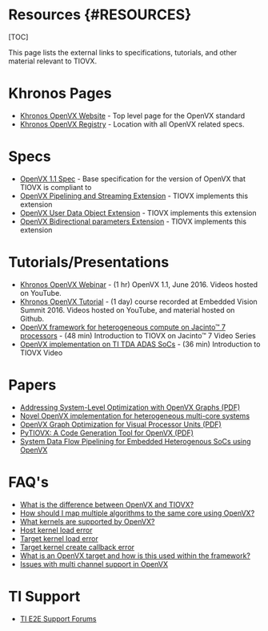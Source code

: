 # Resources {#RESOURCES}

[TOC]

This page lists the external links to specifications, tutorials,
and other material relevant to TIOVX.

# Khronos Pages
- <a href="https://www.khronos.org/openvx/" target="_blank">Khronos OpenVX Website</a> - Top level page for the OpenVX standard
- <a href="https://www.khronos.org/registry/OpenVX/" target="_blank">Khronos OpenVX Registry</a> - Location with all OpenVX related specs.

# Specs
- <a href="https://www.khronos.org/registry/OpenVX/specs/1.1/html/index.html" target="_blank">OpenVX 1.1 Spec</a> - Base specification for the version of OpenVX that TIOVX is compliant to
- <a href="https://www.khronos.org/registry/OpenVX/extensions/vx_khr_pipelining/1.0.1/vx_khr_pipelining_1_0_1.html" target="_blank">OpenVX Pipelining and Streaming Extension</a> - TIOVX implements this extension
- <a href="https://www.khronos.org/registry/OpenVX/extensions/vx_khr_user_data_object/1.0/vx_khr_user_data_object_1_0.html" target="_blank">OpenVX User Data Object Extension</a> - TIOVX implements this extension
- <a href="https://registry.khronos.org/OpenVX/extensions/vx_khr_bidirectional_parameters/vx_khr_bidirectional_parameters_1_3_1.html" target="_blank">OpenVX Bidirectional parameters Extension</a> - TIOVX implements this extension

# Tutorials/Presentations
- <a href="https://www.youtube.com/watch?v=zIxEod3hUno" target="_blank">Khronos OpenVX Webinar</a> - (1 hr) OpenVX 1.1, June 2016. Videos hosted on YouTube.
- <a href="https://www.khronos.org/events/2016-embedded-vision-summit" target="_blank">Khronos OpenVX Tutorial</a> - (1 day) course recorded at Embedded Vision Summit 2016. Videos hosted on YouTube, and material hosted on Github.
- <a href="https://www.ti.com/video/series/openvx-framework-for-heterogeneous-compute-on-jacinto-processor.html" target="_blank">OpenVX framework for heterogeneous compute on Jacinto™ 7 processors</a> - (48 min) Introduction to TIOVX on Jacinto™ 7 Video Series
- <a href="https://training.ti.com/openvx-implementation-ti-tda-adas-socs?cu=1137175" target="_blank">OpenVX implementation on TI TDA ADAS SoCs</a> - (36 min) Introduction to TIOVX Video

# Papers

- <a href="http://people.csail.mit.edu/kapu/papers/openvx_optimization_2014.pdf" target="_blank">Addressing System-Level Optimization with OpenVX Graphs (PDF)</a>
- <a href="https://ieeexplore.ieee.org/document/8309323" target="_blank">Novel OpenVX implementation for heterogeneous multi-core systems</a>
- <a href="https://cse.sc.edu/~jbakos/assets/papers/asap19_paper1.pdf" target="_blank">OpenVX Graph Optimization for Visual Processor Units (PDF)</a>
- <a href="PyTIOVX_Presentation.pdf" target="_blank">PyTIOVX: A Code Generation Tool for OpenVX (PDF)</a>
- <a href="https://ieeexplore.ieee.org/document/9277158" target="_blank">System Data Flow Pipelining for Embedded Heterogenous SoCs using OpenVX</a>

# FAQ's

- <a href="https://e2e.ti.com/support/processors/f/791/t/871791" target="_blank">What is the difference between OpenVX and TIOVX?</a>
- <a href="https://e2e.ti.com/support/processors/f/791/t/899650" target="_blank">How should I map multiple algorithms to the same core using OpenVX?</a>
- <a href="https://e2e.ti.com/support/processors/f/791/t/871778" target="_blank">What kernels are supported by OpenVX?</a>
- <a href="https://e2e.ti.com/support/processors/f/791/p/882586/3264281#3264281" target="_blank">Host kernel load error</a>
- <a href="https://e2e.ti.com/support/processors/f/791/p/882591/3264301#3264301" target="_blank">Target kernel load error</a>
- <a href="https://e2e.ti.com/support/processors/f/791/t/882592" target="_blank">Target kernel create callback error</a>
- <a href="https://e2e.ti.com/support/processors/f/791/p/899651/3325723#3325723" target="_blank">What is an OpenVX target and how is this used within the framework?</a>
- <a href="https://e2e.ti.com/support/processors/f/791/t/920477" target="_blank">Issues with multi channel support in OpenVX</a>

# TI Support

- <a href="https://e2e.ti.com" target="_blank">TI E2E Support Forums</a>
